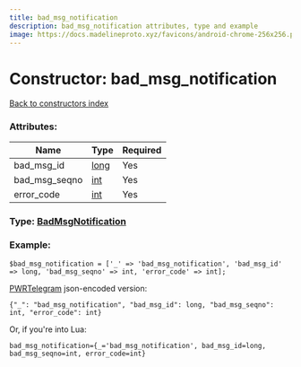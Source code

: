 ```yaml
---
title: bad_msg_notification
description: bad_msg_notification attributes, type and example
image: https://docs.madelineproto.xyz/favicons/android-chrome-256x256.png
---
```

# Constructor: bad\_msg\_notification  
[Back to constructors index](index.md)



### Attributes:

| Name     |    Type       | Required |
|----------|---------------|----------|
|bad\_msg\_id|[long](../types/long.md) | Yes|
|bad\_msg\_seqno|[int](../types/int.md) | Yes|
|error\_code|[int](../types/int.md) | Yes|



### Type: [BadMsgNotification](../types/BadMsgNotification.md)


### Example:

```
$bad_msg_notification = ['_' => 'bad_msg_notification', 'bad_msg_id' => long, 'bad_msg_seqno' => int, 'error_code' => int];
```  

[PWRTelegram](https://pwrtelegram.xyz) json-encoded version:

```
{"_": "bad_msg_notification", "bad_msg_id": long, "bad_msg_seqno": int, "error_code": int}
```


Or, if you're into Lua:  


```
bad_msg_notification={_='bad_msg_notification', bad_msg_id=long, bad_msg_seqno=int, error_code=int}

```


